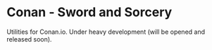 Conan - Sword and Sorcery
=========================

Utilities for Conan.io. Under heavy development (will be opened and released soon).
